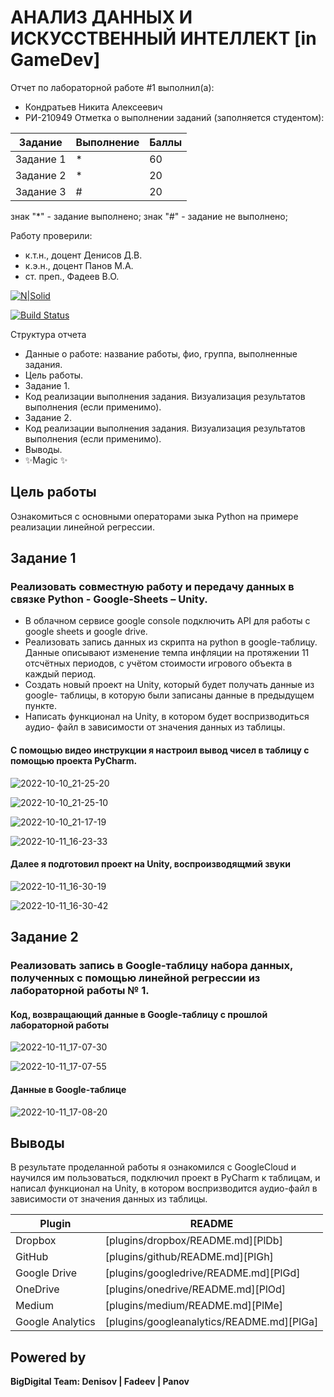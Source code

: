 # АНАЛИЗ ДАННЫХ И ИСКУССТВЕННЫЙ ИНТЕЛЛЕКТ [in GameDev]
Отчет по лабораторной работе #1 выполнил(а):
- Кондратьев Никита Алексеевич
- РИ-210949
Отметка о выполнении заданий (заполняется студентом):

| Задание | Выполнение | Баллы |
| ------ | ------ | ------ |
| Задание 1 | * | 60 |
| Задание 2 | * | 20 |
| Задание 3 | # | 20 |

знак "*" - задание выполнено; знак "#" - задание не выполнено;

Работу проверили:
- к.т.н., доцент Денисов Д.В.
- к.э.н., доцент Панов М.А.
- ст. преп., Фадеев В.О.

[![N|Solid](https://cldup.com/dTxpPi9lDf.thumb.png)](https://nodesource.com/products/nsolid)

[![Build Status](https://travis-ci.org/joemccann/dillinger.svg?branch=master)](https://travis-ci.org/joemccann/dillinger)

Структура отчета

- Данные о работе: название работы, фио, группа, выполненные задания.
- Цель работы.
- Задание 1.
- Код реализации выполнения задания. Визуализация результатов выполнения (если применимо).
- Задание 2.
- Код реализации выполнения задания. Визуализация результатов выполнения (если применимо).
- Выводы.
- ✨Magic ✨

## Цель работы
Ознакомиться с основными операторами зыка Python на примере реализации линейной регрессии.

## Задание 1
### Реализовать совместную работу и передачу данных в связке Python - Google-Sheets – Unity.
- В облачном сервисе google console подключить API для работы с google
sheets и google drive.
- Реализовать запись данных из скрипта на python в google-таблицу. Данные
описывают изменение темпа инфляции на протяжении 11 отсчётных периодов, с
учётом стоимости игрового объекта в каждый период.
- Создать новый проект на Unity, который будет получать данные из google-
таблицы, в которую были записаны данные в предыдущем пункте.
- Написать функционал на Unity, в котором будет воспризводиться аудио-
файл в зависимости от значения данных из таблицы.

#### С помощью видео инструкции я настроил вывод чисел в таблицу с помощью проекта PyCharm.

![2022-10-10_21-25-20](https://user-images.githubusercontent.com/113256538/195087671-46daacd5-7d43-4e76-9e9e-470d51680525.png)

![2022-10-10_21-25-10](https://user-images.githubusercontent.com/113256538/195087775-53a8481b-c3d6-4aa6-b523-9d82c4c09b83.png)

![2022-10-10_21-17-19](https://user-images.githubusercontent.com/113256538/195088281-402f5ec3-94ef-4fed-bb83-1690728cd99c.png)

![2022-10-11_16-23-33](https://user-images.githubusercontent.com/113256538/195088321-fb6fb09e-936f-4e97-9617-f7afc40f0f1a.png)

#### Далее я подготовил проект на Unity, воспроизводящмий звуки

![2022-10-11_16-30-19](https://user-images.githubusercontent.com/113256538/195088623-34e9c0a5-faa9-419a-ae20-20246153f02d.png)

![2022-10-11_16-30-42](https://user-images.githubusercontent.com/113256538/195088742-23f6ae99-8149-4e99-899e-d3c867f4de5f.png)




## Задание 2
### Реализовать запись в Google-таблицу набора данных, полученных с помощью линейной регрессии из лабораторной работы № 1.

#### Код, возвращающий данные в Google-таблицу с прошлой лабораторной работы

![2022-10-11_17-07-30](https://user-images.githubusercontent.com/113256538/195090445-494c13f9-0a26-4f0c-820f-906ffdb341ee.png)

![2022-10-11_17-07-55](https://user-images.githubusercontent.com/113256538/195090524-87e609f2-edf7-4137-a04c-f732863f86b6.png)

#### Данные в Google-таблице

![2022-10-11_17-08-20](https://user-images.githubusercontent.com/113256538/195090771-171a7410-ccad-4b31-a5eb-8cb0a571ce55.png)





## Выводы

В результате проделанной работы я ознакомился с GoogleCloud и научился им пользоваться, подключил проект в PyCharm к таблицам, и написал функционал на Unity, в котором воспризводится аудио-файл в зависимости от значения данных из таблицы.

| Plugin | README |
| ------ | ------ |
| Dropbox | [plugins/dropbox/README.md][PlDb] |
| GitHub | [plugins/github/README.md][PlGh] |
| Google Drive | [plugins/googledrive/README.md][PlGd] |
| OneDrive | [plugins/onedrive/README.md][PlOd] |
| Medium | [plugins/medium/README.md][PlMe] |
| Google Analytics | [plugins/googleanalytics/README.md][PlGa] |

## Powered by

**BigDigital Team: Denisov | Fadeev | Panov**
